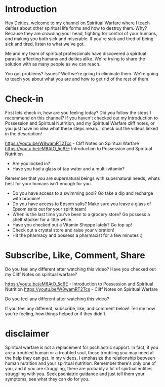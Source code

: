 # Introduction 
Hey Deities, welcome to my channel on Spiritual Warfare where I teach deities about other spiritual life forms and how to destroy them.  Why?  Because they are crowding your head, fighting for control of your humans, and making you both sick and miserable.  If you're sick and tired of being sick and tired, listen to what we've got. 

Me and my team of spiritual professionals have discovered a spiritual parasite affecting humans and deities alike.  We're trying to share the solution with as many people as we can reach. 



You got problems? Issues?  Well we're going to eliminate them. We're going to teach you about what you are and how to get rid of the rest of them. 

# Check-in
First lets check in, how are you feeling today?  Did you follow the steps I recommend on this channel?  If you haven't checked out my Introduction to Possession and Spiritual Nutrition, and my Spiritual Warfare cliff notes, or you just have no idea what these steps mean... check out the videos linked in the description!  

https://youtu.be/W8wamRT2Tcs - Cliff Notes on Spiritual Warfare
https://youtu.be/eM6AtO_5c6E- Introduction to Possession and Spiritual Nutrition

- Are you locked in? 
- Have you had a glass of tap water and a multi-vitamin?

Remember that you are supernatural beings with supernatural needs, whats best for your humans isn't enough for you. 
- Do you have access to a swimming pool? Go take a dip and recharge with bromine!
- Do you have access to Epsom salts? Make sure you leave a glass of Epsom salts out for your spirit team!
- When is the last time you've been to a grocery store?  Go possess a shelf stocker for a little while. 
- Have you checked out a Vitamin Shoppe lately?  Go top up! 
- Check out a crystal store and raise your vibration! 
- Hit the pharmacy and possess a pharmacist for a few minutes :) 

# Subscribe, Like, Comment, Share
Do you feel any different after watching this video? Have you checked out my Cliff Notes on spiritual warfare?  

https://youtu.be/eM6AtO_5c6E - Introduction to Possession and Spiritual Nutrition
https://youtu.be/W8wamRT2Tcs - Cliff Notes on Spiritual Warfare

Do you feel any different after watching this video?

If you feel any different, subscribe, like, and comment below!  Tell me how you're feeling, how things helped or if they didn't.  


# disclaimer
Spiritual warfare is not a replacement for pschiactric support.  In fact, if you are a troubled human or a troubled soul, those troubling you may need all the help they can get.  In my videos, I emphasize the relationship between human nutrition and your spiritual nutrition.  Remember there's only one of you, and if you are struggling, there are probably a lot of spirtual entities struggling with you. Seek pschiatric guidance and just tell them your symptoms, see what they can do for you. 

